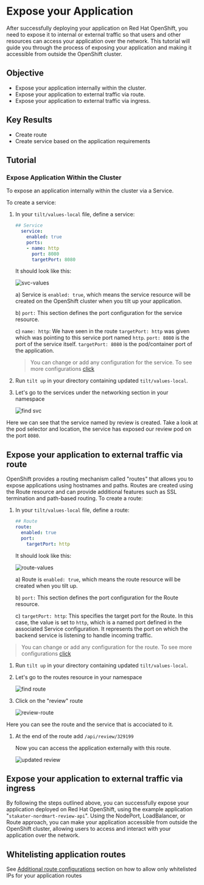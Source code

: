 # Expose your Application

After successfully deploying your application on Red Hat OpenShift, you need to expose it to internal or external traffic so that users and other resources can access your application over the network. This tutorial will guide you through the process of exposing your application and making it accessible from outside the OpenShift cluster.

## Objective

- Expose your application internally within the cluster.
- Expose your application to external traffic via route.
- Expose your application to external traffic via ingress.

## Key Results

- Create route
- Create service based on the application requirements

## Tutorial

### Expose Application Within the Cluster

To expose an application internally within the cluster via a Service.

To create a service:

1. In your `tilt/values-local` file, define a service:

    ```yaml
    ## Service
      service:
        enabled: true
        ports:
        - name: http
          port: 8080
          targetPort: 8080
    ```

    It should look like this:

    ![svc-values](images/svc-values.png)

    a) Service is `enabled: true`, which means the service resource will be created on the OpenShift cluster when you tilt up your application.

    b) `port:` This section defines the port configuration for the service resource.

    c) `name: http`: We have seen in the route `targetPort: http` was given which was pointing to this service port named `http`. `port: 8080` is the port of the service itself. `targetPort: 8080` is the pod/container port of the application.

    > You can change or add any configuration for the service. To see more configurations [click](https://docs.openshift.com/container-platform/3.11/architecture/core_concepts/pods_and_services.html#services)

1. Run `tilt up` in your directory containing updated `tilt/values-local`.

1. Let's go to the services under the networking section in your namespace

      ![`find svc`](images/svc.png)

Here we can see that the service named by review is created. Take a look at the pod selector and location, the service has exposed our review pod on the port `8080`.

## Expose your application to external traffic via route

OpenShift provides a routing mechanism called "routes" that allows you to expose applications using hostnames and paths. Routes are created using the Route resource and can provide additional features such as SSL termination and path-based routing. To create a route:

1. In your `tilt/values-local` file, define a route:

    ```yaml
    ## Route
    route:
      enabled: true
      port:
        targetPort: http
    ```

    It should look like this:

    ![route-values](images/route-values.png)

    a) Route is `enabled: true`, which means the route resource will be created when you tilt up.

    b) `port:` This section defines the port configuration for the Route resource.

    c) `targetPort: http`: This specifies the target port for the Route. In this case, the value is set to `http`, which is a named port defined in the associated Service configuration. It represents the port on which the backend service is listening to handle incoming traffic.

> You can change or add any configuration for the route. To see more configurations [click](https://docs.openshift.com/container-platform/4.11/networking/routes/route-configuration.html)

1. Run `tilt up` in your directory containing updated `tilt/values-local`.

1. Let's go to the routes resource in your namespace

    ![find route](images/find-route.png)

1. Click on the "review" route

    ![review-route](images/review-route.png)

Here you can see the route and the service that is accociated to it.

1. At the end of the route add `/api/review/329199`

    Now you can access the application externally with this route.

    ![updated review](./../04-deploy-app/images/product-review-json-after-change.png)

## Expose your application to external traffic via ingress

By following the steps outlined above, you can successfully expose your application deployed on Red Hat OpenShift, using the example application "`stakater-nordmart-review-api`". Using the NodePort, LoadBalancer, or Route approach, you can make your application accessible from outside the OpenShift cluster, allowing users to access and interact with your application over the network.

## Whitelisting application routes

See [Additional route configurations](../../../../for-administrators/secure-your-cluster/secure-routes.md#additional-route-configuration) section on how to allow only whitelisted IPs for your application routes
